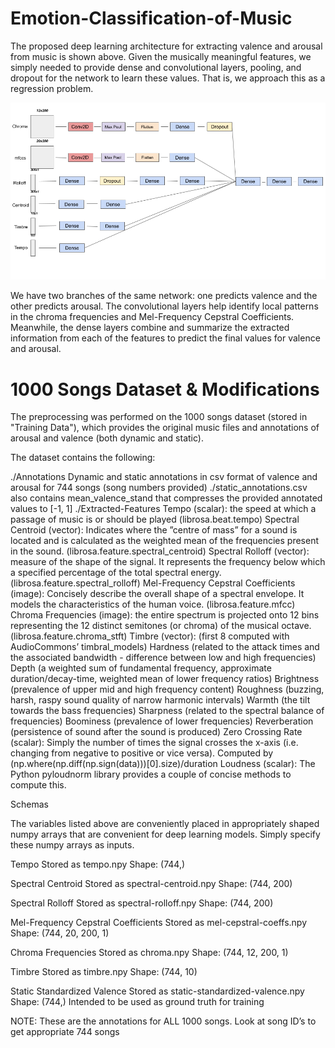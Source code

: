 # Emotion-Classification-of-Music

The proposed deep learning architecture for extracting valence and arousal from music is shown above. Given the musically meaningful features, we simply needed to provide dense and convolutional layers, pooling, and dropout for the network to learn these values. That is, we approach this as a regression problem. 


![Deep Learning Architecture: Visual Representation](https://github.com/vivekr123/Emotion-Classification-of-Music/blob/master/neural-net-architecture-color.png)

We have two branches of the same network: one predicts valence and the other predicts arousal. The convolutional layers help identify local patterns in the chroma frequencies and Mel-Frequency Cepstral Coefficients. Meanwhile, the dense layers combine and summarize the extracted information from each of the features to predict the final values for valence and arousal.



# 1000 Songs Dataset & Modifications

The preprocessing was performed on the 1000 songs dataset (stored in "Training Data"), which provides the original music files and annotations of arousal and valence (both dynamic and static).

The dataset contains the following:

  ./Annotations
  Dynamic and static annotations in csv format of valence and arousal for 744 songs (song numbers provided)
  ./static_annotations.csv also contains mean_valence_stand that compresses the provided annotated values to [-1, 1]
  ./Extracted-Features
  Tempo (scalar): the speed at which a passage of music is or should be played (librosa.beat.tempo)
  Spectral Centroid (vector): Indicates where the ”centre of mass” for a sound is located and is calculated as the weighted mean of the frequencies present in the sound. (librosa.feature.spectral_centroid)
  Spectral Rolloff (vector): measure of the shape of the signal. It represents the frequency below which a specified percentage of the total spectral energy. (librosa.feature.spectral_rolloff)
  Mel-Frequency Cepstral Coefficients (image): Concisely describe the overall shape of a spectral envelope. It models the characteristics of the human voice. (librosa.feature.mfcc)
  Chroma Frequencies (image):  the entire spectrum is projected onto 12 bins representing the 12 distinct semitones (or chroma) of the musical octave. (librosa.feature.chroma_stft)
  Timbre (vector): (first 8 computed with AudioCommons’ timbral_models)
  Hardness (related to the attack times and the associated bandwidth - difference between low and high frequencies)
  Depth (a weighted sum of fundamental frequency, approximate duration/decay-time, weighted mean of lower frequency ratios)
  Brightness (prevalence of upper mid and high frequency content)
  Roughness (buzzing,  harsh,  raspy  sound  quality  of  narrow  harmonic  intervals)
  Warmth (the tilt towards the bass frequencies)
  Sharpness (related  to  the  spectral  balance of frequencies)
  Boominess (prevalence of lower frequencies)
  Reverberation (persistence of sound after the sound is produced)
  Zero Crossing Rate (scalar): Simply the number of times the signal crosses the x-axis (i.e. changing from negative to positive or vice versa). Computed by (np.where(np.diff(np.sign(data)))[0].size)/duration
  Loudness (scalar): The Python pyloudnorm library provides a couple of concise methods to compute this.

Schemas

The variables listed above are conveniently placed in appropriately shaped numpy arrays that are convenient for deep learning models. Simply specify these numpy arrays as inputs.

Tempo
Stored as tempo.npy
Shape: (744,)

Spectral Centroid
Stored as spectral-centroid.npy
Shape: (744, 200)

Spectral Rolloff
Stored as spectral-rolloff.npy
Shape: (744, 200)

Mel-Frequency Cepstral Coefficients
Stored as mel-cepstral-coeffs.npy
Shape: (744, 20, 200, 1)

Chroma Frequencies
Stored as chroma.npy
Shape: (744, 12, 200, 1)

Timbre
Stored as timbre.npy
Shape: (744, 10)

Static Standardized Valence
Stored as static-standardized-valence.npy
Shape: (744,)
Intended to be used as ground truth for training

NOTE: These are the annotations for ALL 1000 songs. Look at song ID’s to get appropriate 744 songs
